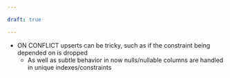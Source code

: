 ```yaml
---

draft: true

---
```


- ON CONFLICT upserts can be tricky, such as if the constraint being depended on is dropped
	- As well as subtle behavior in now nulls/nullable columns are handled in unique indexes/constraints
<!--stackedit_data:
eyJoaXN0b3J5IjpbNDExMDA2NzAwXX0=
-->